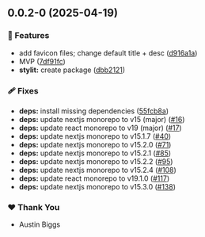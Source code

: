 ## 0.0.2-0 (2025-04-19)

### 🚀 Features

- add favicon files; change default title + desc ([d916a1a](https://github.com/austinbiggs/stylit/commit/d916a1a))
- MVP ([7df91fc](https://github.com/austinbiggs/stylit/commit/7df91fc))
- **stylit:** create package ([dbb2121](https://github.com/austinbiggs/stylit/commit/dbb2121))

### 🩹 Fixes

- **deps:** install missing dependencies ([55fcb8a](https://github.com/austinbiggs/stylit/commit/55fcb8a))
- **deps:** update nextjs monorepo to v15 (major) ([#16](https://github.com/austinbiggs/stylit/pull/16))
- **deps:** update react monorepo to v19 (major) ([#17](https://github.com/austinbiggs/stylit/pull/17))
- **deps:** update nextjs monorepo to v15.1.7 ([#40](https://github.com/austinbiggs/stylit/pull/40))
- **deps:** update nextjs monorepo to v15.2.0 ([#71](https://github.com/austinbiggs/stylit/pull/71))
- **deps:** update nextjs monorepo to v15.2.1 ([#85](https://github.com/austinbiggs/stylit/pull/85))
- **deps:** update nextjs monorepo to v15.2.2 ([#95](https://github.com/austinbiggs/stylit/pull/95))
- **deps:** update nextjs monorepo to v15.2.4 ([#108](https://github.com/austinbiggs/stylit/pull/108))
- **deps:** update react monorepo to v19.1.0 ([#117](https://github.com/austinbiggs/stylit/pull/117))
- **deps:** update nextjs monorepo to v15.3.0 ([#138](https://github.com/austinbiggs/stylit/pull/138))

### ❤️ Thank You

- Austin Biggs